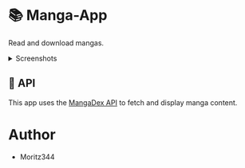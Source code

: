 # 📚 Manga-App
Read and download mangas.

</details>
<details>
<summary>Screenshots</summary>

![app](https://github.com/user-attachments/assets/765b2612-11a8-4e77-9e5c-8a47456f689a)

![chapter_screen](https://github.com/user-attachments/assets/4e44a892-914c-4c52-8646-32bfe4b47537)


</details>


## 🔌 API

This app uses the [MangaDex API](https://api.mangadex.org) to fetch and display manga content.



# Author
- Moritz344
